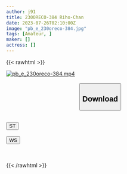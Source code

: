 ```yaml
---
author: j91
title: 230ORECO-384 Riho-Chan
date: 2023-07-26T02:10:00Z
image: "pb_e_230oreco-384.jpg"
tags: [Amateur, ]
maker: []
actress: []
---
```



{{< rawhtml >}}

<div class="video" data-videoid="6eaGYZ8KxQT9kDY">
    <a href="javascript:;">
        <img src="https://my.j91.asia/posts/pb_e_230oreco-384/pb_e_230oreco-384.jpg" width="WIDTH" height="HEIGHT" alt="pb_e_230oreco-384.mp4" loading="lazy">
    </a>
</div>

<script type="text/javascript" src="https://j91.asia/asset/on-demand-st.js"></script>

<br>
  <link rel="stylesheet" href="https://j91.asia/asset/bs5.css">
  
  <center>
  <button class="btn btn-primary" type="button" data-bs-toggle="collapse" data-bs-target=".multi-collapse" aria-expanded="false" aria-controls="multiCollapseExample1 multiCollapseExample2"><h2>Download</h2></button></center>
</p>
<div class="row">
  <div class="col">
    <div class="collapse multi-collapse" id="multiCollapseExample1">
      <div class="card card-body">
	      	      <br>
<div class="buttons">  
<a href="https://streamtape.to/v/6eaGYZ8KxQT9kDY"><button class="btn-hover color-3"><i class="fa fa-download"></i> ST</button></a></div>
    </div>
  </div>
</div>
  <div class="col">
    <div class="collapse multi-collapse" id="multiCollapseExample2">
      <div class="card card-body">
	      <br>
<div class="buttons">
    <a href="https://wolfstream.tv/97i783ndqul7.html"><button class="btn-hover color-9"><i class="fa fa-download"></i> WS</button></a></div>
<br><br>
      </div>
    </div>
  </div>
</div>

{{< /rawhtml >}}